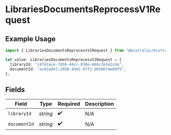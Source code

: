 # LibrariesDocumentsReprocessV1Request

## Example Usage

```typescript
import { LibrariesDocumentsReprocessV1Request } from "@mistralai/mistralai/models/operations";

let value: LibrariesDocumentsReprocessV1Request = {
  libraryId: "c8741ace-7d56-44cc-810e-666c3e5e2c4a",
  documentId: "ac82a047-2958-4362-97f2-db506f4e09f5",
};
```

## Fields

| Field              | Type               | Required           | Description        |
| ------------------ | ------------------ | ------------------ | ------------------ |
| `libraryId`        | *string*           | :heavy_check_mark: | N/A                |
| `documentId`       | *string*           | :heavy_check_mark: | N/A                |